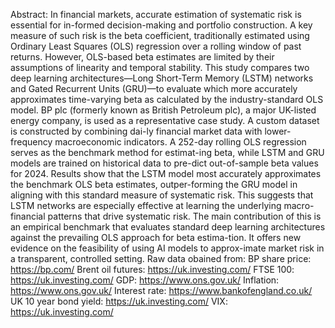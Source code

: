 Abstract:
  In financial markets, accurate estimation of systematic risk is essential for in-formed decision-making and portfolio construction. A key measure of such risk is the beta coefficient, traditionally estimated using Ordinary Least Squares (OLS) regression over a rolling   window of past returns. However, OLS-based beta estimates are limited by their assumptions of linearity and temporal stability. This study compares two deep learning architectures—Long Short-Term Memory (LSTM) networks and Gated Recurrent Units (GRU)—to evaluate which more accurately approximates time-varying beta as calculated by the industry-standard OLS model. BP plc (formerly known as British Petroleum plc), a major UK-listed energy company, is used as a representative case study. A custom dataset is constructed by combining dai-ly financial market data with lower-frequency macroeconomic indicators. A 252-day rolling OLS regression serves as the benchmark method for estimat-ing beta, while LSTM and GRU models are trained on historical data to pre-dict out-of-sample beta values for 2024. Results show that the LSTM model most accurately approximates the benchmark OLS beta estimates, outper-forming the GRU model in aligning with this standard measure of systematic risk. This suggests that LSTM networks are especially effective at learning the underlying macro-financial patterns that drive systematic risk. The main contribution of this is an empirical benchmark that evaluates standard deep learning architectures against the prevailing OLS approach for beta estima-tion. It offers new evidence on the feasibility of using AI models to approx-imate market risk in a transparent, controlled setting. 
Raw data obained from:
  BP share price: https://bp.com/
  Brent oil futures: https://uk.investing.com/
  FTSE 100: https://uk.investing.com/
  GDP: https://www.ons.gov.uk/
  Inflation: https://www.ons.gov.uk/
  Interest rate: https://www.bankofengland.co.uk/
  UK 10 year bond yield: https://uk.investing.com/
  VIX: https://uk.investing.com/
